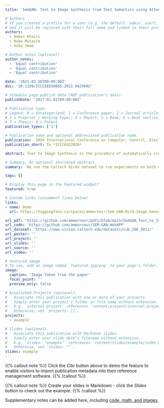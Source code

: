 ```yaml
---
title: 'SemGAN: Text to Image Synthesis from Text Semantics using Attentional Generative Adversarial Networks'

# Authors
# If you created a profile for a user (e.g. the default `admin` user), write the username (folder name) here
# and it will be replaced with their full name and linked to their profile.
authors:
  - Ammar Khairi
  - Ruba Mutasim
  - Hiba Imam

# Author notes (optional)
author_notes:
  - 'Equal contribution'
  - 'Equal contribution'
  - 'Equal contribution'

date: '2021-02-26T00:00:00Z'
doi: '10.1109/ICCCEEE49695.2021.9429602'

# Schedule page publish date (NOT publication's date).
publishDate: '2017-01-01T00:00:00Z'

# Publication type.
# Legend: 0 = Uncategorized; 1 = Conference paper; 2 = Journal article;
# 3 = Preprint / Working Paper; 4 = Report; 5 = Book; 6 = Book section;
# 7 = Thesis; 8 = Patent
publication_types: ['1']

# Publication name and optional abbreviated publication name.
publication:  2020 International Conference on Computer, Control, Electrical, and Electronics Engineering (ICCCEEE)
publication_short: In *ICCCEEE2020*

abstract: Text to Image Synthesis is the procedure of automatically creating a realistic image from a particular text description. There are numerous innovative and practical applications for text to image synthesis, including image processing and compute-raided design. Using Generative Adversarial Networks (GANs) alongside the Attention mechanism has led to huge improvements lately. The fine-grained attention mechanism, although powerful, does not preserve the general description information well in the generator since it only attends to the text description at word-level (fine-grained). We propose incorporating the whole sentence semantics when generating images from captions to enhance the attention mechanism outputs. According to experiments, on our model produces more robust images with a better semantic layout. We use the Caltech birds dataset to run experiments on both models and validate the effectiveness of our proposal. Our model boosts the original AttnGAN Inception score by +4.13% and the Fréchet Inception Distance score by +13.93%. Moreover, an empirical analysis is carried out on the objective and subjective measures to (i) address and overcome the limitations of these metrics (ii) verify that performance improvements are due to fundamental algorithmic changes rather than initialization and fine-tuning as with GANs models.

# Summary. An optional shortened abstract.
summary:  We use the Caltech birds dataset to run experiments on both models and validate the effectiveness of our proposal. Our model boosts the original AttnGAN Inception score by +4.13% and the Fréchet Inception Distance score by +13.93%.

tags: []

# Display this page in the Featured widget?
featured: true

# Custom links (uncomment lines below)
links:
- name: Demo
  url: https://huggingface.co/spaces/ammarnasr/Sem-GAN-Bird-Image-Generator

url_pdf: 'https://github.com/ammarnasr/pdfs/blob/main/SemGAN_Text_to_Image_Synthesis_from_Text_Semantics_using_Attentional_Generative_Adversarial_Networks.pdf'
url_code: 'https://github.com/ammarnasr/SEM-GAN-WebAPP'
url_dataset: 'https://www.vision.caltech.edu/datasets/cub_200_2011/'
url_poster: ''
url_project: ''
url_slides: ''
url_source: ''
url_video: ''

# Featured image
# To use, add an image named `featured.jpg/png` to your page's folder.
image:
  caption: 'Image Taken from the paper'
  focal_point: ''
  preview_only: false

# Associated Projects (optional).
#   Associate this publication with one or more of your projects.
#   Simply enter your project's folder or file name without extension.
#   E.g. `internal-project` references `content/project/internal-project/index.md`.
#   Otherwise, set `projects: []`.
projects:
  - example

# Slides (optional).
#   Associate this publication with Markdown slides.
#   Simply enter your slide deck's filename without extension.
#   E.g. `slides: "example"` references `content/slides/example/index.md`.
#   Otherwise, set `slides: ""`.
slides: example
---
```


{{% callout note %}}
Click the _Cite_ button above to demo the feature to enable visitors to import publication metadata into their reference management software.
{{% /callout %}}

{{% callout note %}}
Create your slides in Markdown - click the _Slides_ button to check out the example.
{{% /callout %}}

Supplementary notes can be added here, including [code, math, and images](https://wowchemy.com/docs/writing-markdown-latex/).
